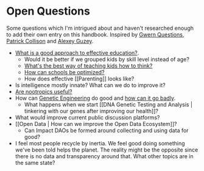 # Open Questions

Some questions which I'm intrigued about and haven't researched enough to add their own entry on this handbook. Inspired by [Gwern Questions](https://www.gwern.net/Questions), [Patrick Collison](https://patrickcollison.com/questions) and [Alexey Guzey](https://guzey.com/personal/research-ideas/).

- [What is a good approach to effective education?](https://www.lesswrong.com/posts/mMKKsbxGiNirGjsA9/effective-children-education).
	 - Would it be better if we grouped kids by skill level instead of age?
	 - [What's the best way of teaching kids how to think?](https://news.ycombinator.com/item?id=24638756)
	 - [How can schools be optimized?](https://astralcodexten.substack.com/p/book-review-the-cult-of-smart)
	 - How does effective [[Parenting]] looks like?
- Is intelligence mostly innate? What can we do to improve it?
- [Are nootropics useful?](https://www.gwern.net/Nootropics)
- How can [Genetic Engineering](https://www.youtube.com/watch?v=jAhjPd4uNFY) do good and [how can it go badly](https://www.youtube.com/watch?v=n__42UNIhvU). 
	- What happens when we start [[DNA Genetic Testing and Analysis | tinkering with our genes after improving our health]]?
- What would improve current public discussion platforms?
-  [[Open Data | How can we improve the Open Data Ecosystem]]?
	- Can Impact DAOs be formed around collecting and using data for good?
- I feel most people recycle by inertia. We feel good doing something we've been told helps the planet. The reality might be the opposite since there is no data and transparency around that. What other topics are in the same state? 